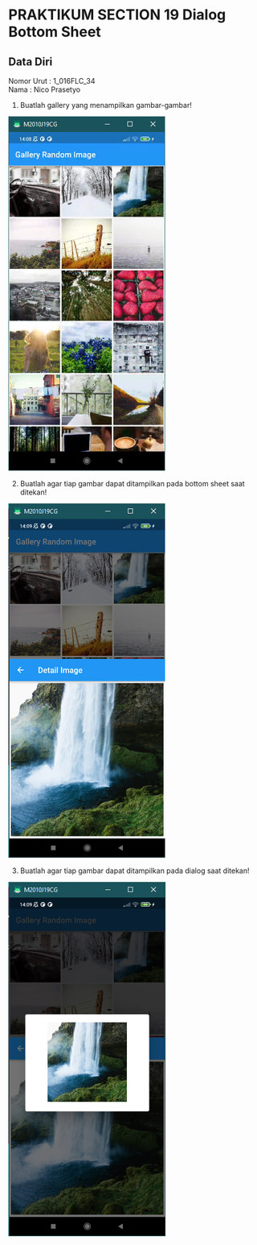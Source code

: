 # PRAKTIKUM SECTION 19 Dialog Bottom Sheet

## Data Diri
Nomor Urut  : 1_016FLC_34 <br>
Nama        : Nico Prasetyo

1. Buatlah gallery yang menampilkan gambar-gambar!

![](../screenshots/Screenshot_GalleryRandomImage.png)

2. Buatlah agar tiap gambar dapat ditampilkan pada bottom sheet saat ditekan!

![](../screenshots/Screenshot_ShowImageBottomSheet.png)

3. Buatlah agar tiap gambar dapat ditampilkan pada dialog saat ditekan!

![](../screenshots/Screenshot_ShowDialogImage.png)